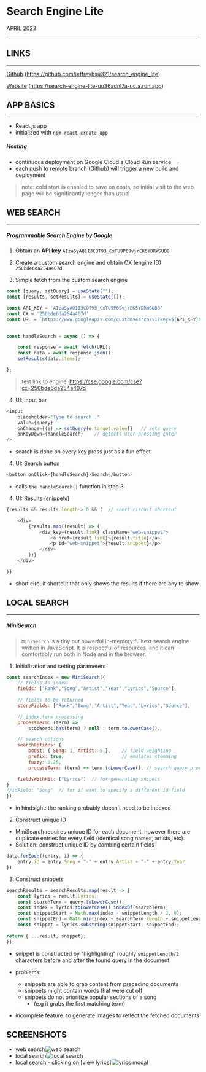 
# Search Engine Lite
APRIL 2023
___

## LINKS
---
[Github](https://github.com/jeffreyhsu321/search_engine_lite) (https://github.com/jeffreyhsu321/search_engine_lite)

[Website](https://search-engine-lite-uu36adnl7a-uc.a.run.app) (https://search-engine-lite-uu36adnl7a-uc.a.run.app)


## APP BASICS
___
- React.js app
- initialized with `npm react-create-app`

##### Hosting
- continuous deployment on Google Cloud's Cloud Run service
- each push to remote branch (Github) will trigger a new build and deployment

> note: cold start is enabled to save on costs, so initial visit to the web page will be significantly longer than usual

## WEB SEARCH
___
##### Programmable Search Engine by Google

1. Obtain an **API key**
`AIzaSyAQ1I3CQT93_CxTU9P69vjrEK5YDRWSUB8`

2. Create a custom search engine and obtain CX (engine ID)
`250bde6da254a407d`

3. Simple fetch from the custom search engine
```javascript
const [query, setQuery] = useState("");
const [results, setResults] = useState([]);

const API_KEY = 'AIzaSyAQ1I3CQT93_CxTU9P69vjrEK5YDRWSUB8'
const CX = '250bde6da254a407d'
const URL = `https://www.googleapis.com/customsearch/v1?key=${API_KEY}&cx=${CX}&q=${query}`
  

const handleSearch = async () => {

	const response = await fetch(URL);
	const data = await response.json();
	setResults(data.items);

};
```

> test link to engine:   https://cse.google.com/cse?cx=250bde6da254a407d


4. UI: Input bar
```javascript
<input
	placeholder="Type to search.."
	value={query}
	onChange={(e) => setQuery(e.target.value)}   // sets query
	onKeyDown={handleSearch}    // detects user pressing enter
/>
```
- search is done on every key press just as a fun effect

4. UI: Search button
```javascript
<button onClick={handleSearch}>Search</button>
```
- calls `the handleSearch()` function in step 3

4. UI: Results (snippets)
```javascript
{results && results.length > 0 && (  // short circuit shortcut

	<div>
		{results.map((result) => (
			<div key={result.link} className="web-snippet">
				<a href={result.link}>{result.title}</a>
				<p id="web-snippet">{result.snippet}</p>
			</div>
		))}
	</div>

)}
```
- short circuit shortcut that only shows the results if there are any to show



## LOCAL SEARCH
---
##### MiniSearch
> `MiniSearch` is a tiny but powerful in-memory fulltext search engine written in JavaScript. It is respectful of resources, and it can comfortably run both in Node and in the browser.

1. Initialization and setting parameters
```javascript
const searchIndex = new MiniSearch({
	// fields to index
	fields: ["Rank","Song","Artist","Year","Lyrics","Source"],
	
	// fields to be returned
	storeFields: ["Rank","Song","Artist","Year","Lyrics","Source"],

	// index term processing
	processTerm: (term) =>
		stopWords.has(term) ? null : term.toLowerCase(), 

	// search options
	searchOptions: {
		boost: { Song: 1, Artist: 5 },    // field weighting
		prefix: true,                     // emulates stemming
		fuzzy: 0.25,
		processTerm: (term) => term.toLowerCase(), // search query processing

	fieldsWithHit: ["Lyrics"]  // for generating snipets
}
//idField: "Song"  // for if want to specify a different id field
});
```
- in hindsight: the ranking probably doesn't need to be indexed

2. Construct unique ID
- MiniSearch requires unique ID for each document, however there are duplicate entries for every field (identical song names, artists, etc).
- Solution: construct unique ID by combing certain fields
```javascript
data.forEach((entry, i) => {
	entry.id = entry.Song + "-" + entry.Artist + "-" + entry.Year
})
```

<div style="page-break-after: always;"></div>

3. Construct snippets
```javascript
searchResults = searchResults.map(result => {
	const lyrics = result.Lyrics;
	const searchTerm = query.toLowerCase();
	const index = lyrics.toLowerCase().indexOf(searchTerm);
	const snippetStart = Math.max(index - snippetLength / 2, 0);
	const snippetEnd = Math.min(index + searchTerm.length + snippetLength / 2, lyrics.length);
	const snippet = lyrics.substring(snippetStart, snippetEnd);
	
return { ...result, snippet};
});
```
- snippet is constructed by "highlighting" roughly `snippetLength/2` characters before and after the found query in the document
- problems:
	- snippets are able to grab content from preceding documents
	- snippets might contain words that were cut off
	- snippets do not prioritize popular sections of a song 
		- (e.g it grabs the first matching term)

- incomplete feature: to generate images to reflect the fetched documents

<div style="page-break-after: always;"></div>


## SCREENSHOTS
- web search![web search](./search_engine_frontend/ss/search-engine-lite-ss-01.png)
- local search![local search](./search_engine_frontend/ss/search-engine-lite-ss-02.png)
- local search - clicking on \[view lyrics\]![lyrics modal](./search_engine_frontend/ss/search-engine-lite-ss-03.png)